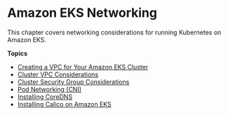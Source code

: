 # Amazon EKS Networking<a name="eks-networking"></a>

This chapter covers networking considerations for running Kubernetes on Amazon EKS\.

**Topics**
+ [Creating a VPC for Your Amazon EKS Cluster](create-public-private-vpc.md)
+ [Cluster VPC Considerations](network_reqs.md)
+ [Cluster Security Group Considerations](sec-group-reqs.md)
+ [Pod Networking \(CNI\)](pod-networking.md)
+ [Installing CoreDNS](coredns.md)
+ [Installing Calico on Amazon EKS](calico.md)